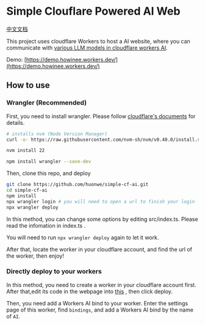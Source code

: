 # Simple Clouflare Powered AI Web
[中文文档](https://github.com/huonwe/simple-cf-ai/blob/main/doc/README.zh-cn.md)

This project uses cloudflare Workers to host a AI website, where you can communicate with [various LLM models in cloudflare workers AI](https://developers.cloudflare.com/workers-ai/models/).

Demo: [https://demo.howinee.workers.dev/](https://demo.howinee.workers.dev/)

## How to use
### Wrangler (Recommended)
First, you need to install wrangler. Please follow [cloudflare's documents](https://developers.cloudflare.com/workers/wrangler/install-and-update/) for details.

```bash
# installs nvm (Node Version Manager)
curl -o- https://raw.githubusercontent.com/nvm-sh/nvm/v0.40.0/install.sh | bash

nvm install 22

npm install wrangler --save-dev
```

Then, clone this repo, and deploy
```bash
git clone https://github.com/huonwe/simple-cf-ai.git
cd simple-cf-ai
npm install
npx wrangler login # you will need to open a url to finish your login
npx wrangler deploy
```

In this method, you can change some options by editing src/index.ts. Please read the infomation in index.ts .

You will need to run `npx wrangler deploy` again to let it work.

After that, locate the worker in your cloudflare account, and find the url of the worker, then enjoy!

### Directly deploy to your workers
In this method, you need to create a worker in your cloudflare account first. After that,edit its code in the webpage into [this](https://github.com/huonwe/simple-cf-ai/blob/main/deploy/worker.js) , then click deploy.

Then, you need add a Workers AI bind to your worker. Enter the settings page of this worker, find `bindings`, and add a Workers AI bind by the name of `AI`.